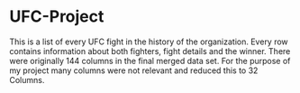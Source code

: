 # UFC-Project
This is a list of every UFC fight in the history of the organization. Every row contains information about both fighters, fight details and the winner. There were originally 144 columns in the final merged data set. For the  purpose of my project many columns were not relevant and reduced this to 32 Columns.
